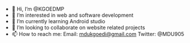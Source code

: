 - 👋 Hi, I’m @KGOEDMP
- 👀 I’m interested in web and software development
- 🌱 I’m currently learning Android studio
- 💞️ I’m looking to collaborate on website related projects 
- 📫 How to reach me: 
    Email: mdukgoedi@gmail.com
    Twitter: @MDU905 

<!---
KGOEDMP/KGOEDMP is a ✨ special ✨ repository because its `README.md` (this file) appears on your GitHub profile.
You can click the Preview link to take a look at your changes.
--->
